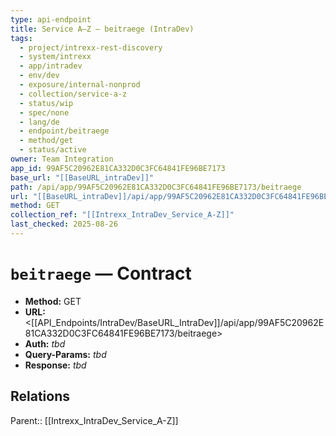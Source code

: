 ```yaml
---
type: api-endpoint
title: Service A–Z — beitraege (IntraDev)
tags:
  - project/intrexx-rest-discovery
  - system/intrexx
  - app/intradev
  - env/dev
  - exposure/internal-nonprod
  - collection/service-a-z
  - status/wip
  - spec/none
  - lang/de
  - endpoint/beitraege
  - method/get
  - status/active
owner: Team Integration
app_id: 99AF5C20962E81CA332D0C3FC64841FE96BE7173
base_url: "[[BaseURL_intraDev]]"
path: /api/app/99AF5C20962E81CA332D0C3FC64841FE96BE7173/beitraege
url: "[[BaseURL_intraDev]]/api/app/99AF5C20962E81CA332D0C3FC64841FE96BE7173/beitraege"
method: GET
collection_ref: "[[Intrexx_IntraDev_Service_A-Z]]"
last_checked: 2025-08-26
---
```


# `beitraege` — Contract
- **Method:** GET  
- **URL:** <[[API_Endpoints/IntraDev/BaseURL_IntraDev]]/api/app/99AF5C20962E81CA332D0C3FC64841FE96BE7173/beitraege>  
- **Auth:** _tbd_  
- **Query-Params:** _tbd_  
- **Response:** _tbd_

## Relations
Parent:: [[Intrexx_IntraDev_Service_A-Z]]
